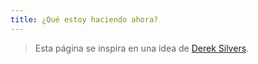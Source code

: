 ```yaml
---
title: ¿Qué estoy haciendo ahora?
---
```



> Esta página se inspira en una idea de [Derek Silvers](https://nownownow.com/about).


